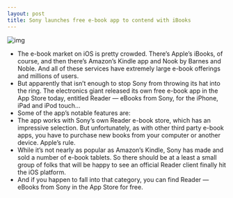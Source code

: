 ```yaml
---
layout: post
title: Sony launches free e-book app to contend with iBooks
---
```

![img](http://media.idownloadblog.com/wp-content/uploads/2012/11/Sony-Reader-ss.png)
* The e-book market on iOS is pretty crowded. There’s Apple’s iBooks, of course, and then there’s Amazon’s Kindle app and Nook by Barnes and Noble. And all of these services have extremely large e-book offerings and millions of users.
* But apparently that isn’t enough to stop Sony from throwing its hat into the ring. The electronics giant released its own free e-book app in the App Store today, entitled Reader — eBooks from Sony, for the iPhone, iPad and iPod touch…
* Some of the app’s notable features are:
* The app works with Sony’s own Reader e-book store, which has an impressive selection. But unfortunately, as with other third party e-book apps, you have to purchase new books from your computer or another device. Apple’s rule.
* While it’s not nearly as popular as Amazon’s Kindle, Sony has made and sold a number of e-book tablets. So there should be at a least a small group of folks that will be happy to see an official Reader client finally hit the iOS platform.
* And if you happen to fall into that category, you can find Reader — eBooks from Sony in the App Store for free.

